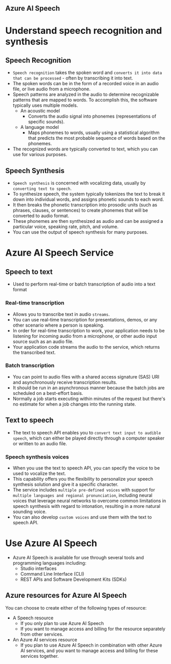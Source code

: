 Azure AI Speech
---

# Understand speech recognition and synthesis

## Speech Recognition

- `Speech recognition` takes the spoken word and `converts it into data that can be processed` - often by transcribing it into text.
- The spoken words can be in the form of a recorded voice in an audio file, or live audio from a microphone.
- Speech patterns are analyzed in the audio to determine recognizable patterns that are mapped to words. To accomplish this, the software typically uses multiple models.
    - An acoustic model
        - Converts the audio signal into phonemes (representations of specific sounds).
    - A language model
        - Maps phonemes to words, usually using a statistical algorithm that predicts the most probable sequence of words based on the phonemes.
- The recognized words are typically converted to text, which you can use for various purposes.

## Speech Synthesis

- `Speech synthesis` is concerned with vocalizing data, usually by `converting text to speech`.
- To synthesize speech, the system typically tokenizes the text to break it down into individual words, and assigns phonetic sounds to each word.
- It then breaks the phonetic transcription into prosodic units (such as phrases, clauses, or sentences) to create phonemes that will be converted to audio format.
- These phonemes are then synthesized as audio and can be assigned a particular voice, speaking rate, pitch, and volume.
- You can use the output of speech synthesis for many purposes.

# Azure AI Speech Service

## Speech to text

- Used to perform real-time or batch transcription of audio into a text format

### Real-time transcription

- Allows you to transcribe text in audio `streams`.
- You can use real-time transcription for presentations, demos, or any other scenario where a person is speaking.
- In order for real-time transcription to work, your application needs to be listening for incoming audio from a microphone, or other audio input source such as an audio file.
- Your application code streams the audio to the service, which returns the transcribed text.

### Batch transcription

- You can point to audio files with a shared access signature (SAS) URI and asynchronously receive transcription results.
- It should be run in an asynchronous manner because the batch jobs are scheduled on a best-effort basis.
- Normally a job starts executing within minutes of the request but there's no estimate for when a job changes into the running state.

## Text to speech

- The text to speech API enables you to `convert text input to audible speech`, which can either be played directly through a computer speaker or written to an audio file.

### Speech synthesis voices

- When you use the text to speech API, you can specify the voice to be used to vocalize the text.
- This capability offers you the flexibility to personalize your speech synthesis solution and give it a specific character.
- The service includes `multiple pre-defined voices` with support for `multiple languages and regional pronunciation`, including neural voices that leverage neural networks to overcome common limitations in speech synthesis with regard to intonation, resulting in a more natural sounding voice.
- You can also develop `custom voices` and use them with the text to speech API.

# Use Azure AI Speech

- Azure AI Speech is available for use through several tools and programming languages including:
    - Studio interfaces
    - Command Line Interface (CLI)
    - REST APIs and Software Development Kits (SDKs)

## Azure resources for Azure AI Speech

You can choose to create either of the following types of resource:

- A Speech resource
    - If you only plan to use Azure AI Speech
    - If you want to manage access and billing for the resource separately from other services.
- An Azure AI services resource
    - If you plan to use Azure AI Speech in combination with other Azure AI services, and you want to manage access and billing for these services together.


